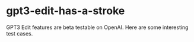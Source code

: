 # gpt3-edit-has-a-stroke
GPT3 Edit features are beta testable on OpenAI. Here are some interesting test cases.
